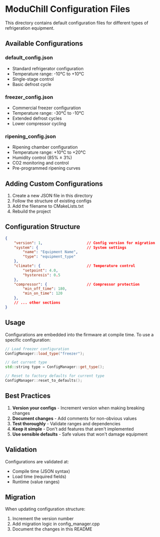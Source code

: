 # ModuChill Configuration Files

This directory contains default configuration files for different types of refrigeration equipment.

## Available Configurations

### default_config.json
- Standard refrigerator configuration
- Temperature range: -10°C to +10°C
- Single-stage control
- Basic defrost cycle

### freezer_config.json
- Commercial freezer configuration
- Temperature range: -30°C to -10°C
- Extended defrost cycles
- Lower compressor cycling

### ripening_config.json
- Ripening chamber configuration
- Temperature range: +10°C to +20°C
- Humidity control (85% ± 3%)
- CO2 monitoring and control
- Pre-programmed ripening curves

## Adding Custom Configurations

1. Create a new JSON file in this directory
2. Follow the structure of existing configs
3. Add the filename to CMakeLists.txt
4. Rebuild the project

## Configuration Structure

```json
{
    "version": 1,                    // Config version for migration
    "system": {                      // System settings
        "name": "Equipment Name",
        "type": "equipment_type"
    },
    "climate": {                     // Temperature control
        "setpoint": 4.0,
        "hysteresis": 0.5
    },
    "compressor": {                  // Compressor protection
        "min_off_time": 180,
        "min_on_time": 120
    },
    // ... other sections
}
```

## Usage

Configurations are embedded into the firmware at compile time. To use a specific configuration:

```cpp
// Load freezer configuration
ConfigManager::load_type("freezer");

// Get current type
std::string type = ConfigManager::get_type();

// Reset to factory defaults for current type
ConfigManager::reset_to_defaults();
```

## Best Practices

1. **Version your configs** - Increment version when making breaking changes
2. **Document changes** - Add comments for non-obvious values
3. **Test thoroughly** - Validate ranges and dependencies
4. **Keep it simple** - Don't add features that aren't implemented
5. **Use sensible defaults** - Safe values that won't damage equipment

## Validation

Configurations are validated at:
- Compile time (JSON syntax)
- Load time (required fields)
- Runtime (value ranges)

## Migration

When updating configuration structure:
1. Increment the version number
2. Add migration logic in config_manager.cpp
3. Document the changes in this README